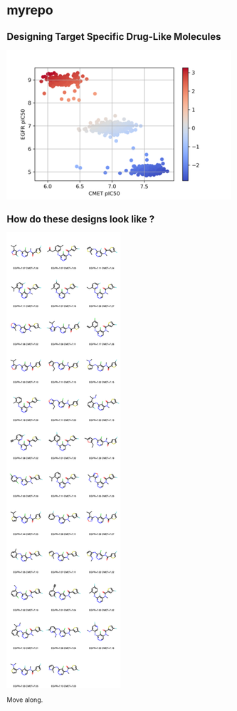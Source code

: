 # myrepo

## Designing Target Specific Drug-Like Molecules

![Selective & Dual Kinase Inhibitors](Figures/Results.png)

## How do these designs look like ? 

![Dual Kinase Inhibitor Designs](Dual/Cluster-0.png)

Move along.
